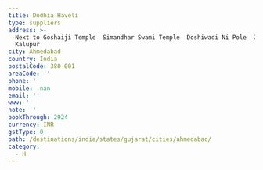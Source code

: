 ```yaml
---
title: Dodhia Haveli
type: suppliers
address: >-
  Next to Goshaiji Temple  Simandhar Swami Temple  Doshiwadi Ni Pole  Zaveriwad,
  Kalupur
city: Ahmedabad
country: India
postalCode: 380 001
areaCode: ''
phone: ''
mobile: .nan
email: ''
www: ''
note: ''
bookThrough: 2924
currency: INR
gstType: 0
path: /destinations/india/states/gujarat/cities/ahmedabad/
category:
  - H
---
```


